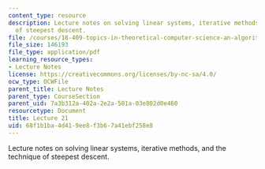 ```yaml
---
content_type: resource
description: Lecture notes on solving linear systems, iterative methods, and the technique
  of steepest descent.
file: /courses/18-409-topics-in-theoretical-computer-science-an-algorithmists-toolkit-fall-2009/68f1b1ba4d419ee8f3b67a41ebf258e8_MIT18_409F09_scribe21.pdf
file_size: 146193
file_type: application/pdf
learning_resource_types:
- Lecture Notes
license: https://creativecommons.org/licenses/by-nc-sa/4.0/
ocw_type: OCWFile
parent_title: Lecture Notes
parent_type: CourseSection
parent_uid: 7a3b312a-402a-2e2a-501a-03e802d0e460
resourcetype: Document
title: Lecture 21
uid: 68f1b1ba-4d41-9ee8-f3b6-7a41ebf258e8
---
```

Lecture notes on solving linear systems, iterative methods, and the technique of steepest descent.
